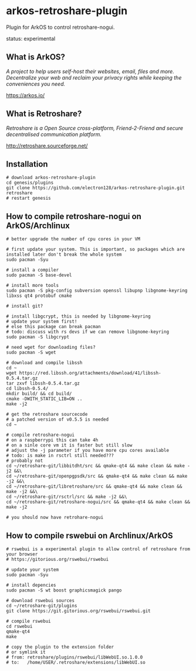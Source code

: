 arkos-retroshare-plugin
=======================

Plugin for ArkOS to control retroshare-nogui.

status: experimental

What is ArkOS?
--------------
*A project to help users self-host their websites, email, files and more.
Decentralize your web and reclaim your privacy rights while keeping the conveniences you need.*

https://arkos.io/

What is Retroshare?
-------------------
*Retroshare is a Open Source cross-platform, Friend-2-Friend and secure decentralised communication platform.*

http://retroshare.sourceforge.net/

Installation
------------
	# download arkos-retroshare-plugin
	cd genesis/plugins
	git clone https://github.com/electron128/arkos-retroshare-plugin.git retroshare
	# restart genesis

How to compile retroshare-nogui on ArkOS/Archlinux
--------------------------------------------------
	# better upgrade the number of cpu cores in your VM

	# first update your system. This is important, so packages which are installed later don't break the whole system
	sudo pacman -Syu

	# install a compiler
	sudo pacman -S base-devel

	# install more tools
	sudo pacman -S pkg-config subversion openssl libupnp libgnome-keyring libxss qt4 protobuf cmake

	# install git?

	# install libgcrypt, this is needed by libgnome-keyring
	# update your system first!
	# else this package can break pacman
	# todo: discuss with rs devs if we can remove libgnome-keyring
	sudo pacman -S libgcrypt

	# need wget for downloading files?
	sudo pacman -S wget

	# download and compile libssh
	cd ~
	wget https://red.libssh.org/attachments/download/41/libssh-0.5.4.tar.gz
	tar zxvf libssh-0.5.4.tar.gz
	cd libssh-0.5.4/
	mkdir build/ && cd build/
	cmake -DWITH_STATIC_LIB=ON ..
	make -j2

	# get the retroshare sourcecode
	# a patched version of v0.5.5 is needed
	cd ~

	# compile retroshare-nogui
	# on a raspberrypi this can take 4h
	# on a sinle core vm it is faster but still slow
	# adjust the -j parameter if you have more cpu cores available
	# todo: is make in rsctrl still needed???
	# probably not
	cd ~/retroshare-git/libbitdht/src && qmake-qt4 && make clean && make -j2 &&\
	cd ~/retroshare-git/openpgpsdk/src && qmake-qt4 && make clean && make -j2 &&\
	cd ~/retroshare-git/libretroshare/src && qmake-qt4 && make clean && make -j2 &&\
	cd ~/retroshare-git/rsctrl/src && make -j2 &&\
	cd ~/retroshare-git/retroshare-nogui/src && qmake-qt4 && make clean && make -j2

	# you should now have retrohare-nogui

How to compile rswebui on Archlinux/ArkOS
-----------------------------------------
	# rswebui is a experimental plugin to allow control of retroshare from your browser
	# https://gitorious.org/rswebui/rswebui

	# update your system
	sudo pacman -Syu

	# install depencies
	sudo pacman -S wt boost graphicsmagick pango

	# download rswebui sources
	cd ~/retroshare-git/plugins
	git clone https://git.gitorious.org/rswebui/rswebui.git

	# compile rswebui
	cd rswebui
	qmake-qt4
	make

	# copy the plugin to the extension folder
	# or symlink it
	# from: retroshare/plugins/rswebui/libWebUI.so.1.0.0
	# to:   /home/USER/.retroshare/extensions/libWebUI.so


